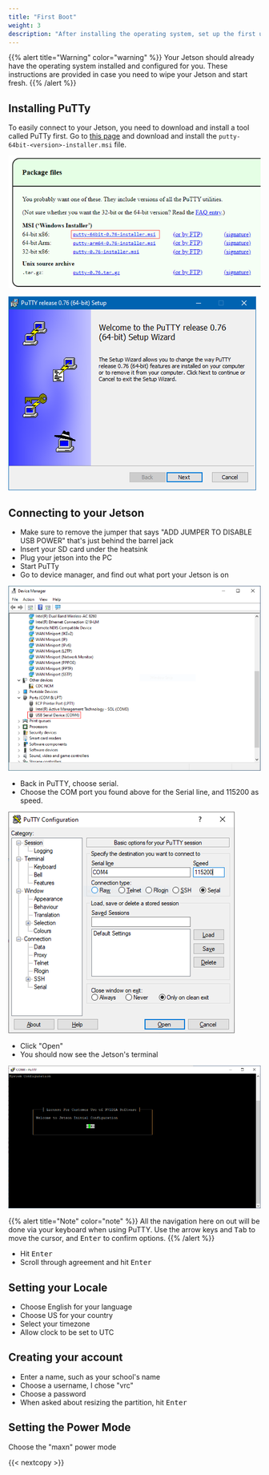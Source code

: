 ```yaml
---
title: "First Boot"
weight: 3
description: "After installing the operating system, set up the first user account"
---
```


{{% alert title="Warning" color="warning" %}}
Your Jetson should already have the operating system installed and configured for you.
These instructions are provided in case you need to wipe your Jetson and start fresh.
{{% /alert %}}

## Installing PuTTy

To easily connect to your Jetson, you need to download and install a tool called PuTTy first.
Go to [this page](https://www.chiark.greenend.org.uk/~sgtatham/putty/latest.html)
and download and install the `putty-64bit-<version>-installer.msi` file.

![Download this inntaller file](2022-05-20-09-53-32.png)

![Run through the setup wizard](2022-05-20-09-54-21.png)

## Connecting to your Jetson

- Make sure to remove the jumper that says "ADD JUMPER TO DISABLE USB POWER"
  that's just behind the barrel jack
- Insert your SD card under the heatsink
- Plug your jetson into the PC
- Start PuTTy
- Go to device manager, and find out what port your Jetson is on

![Look under Ports ( COM & LPT ). My Jetson enumerated as COM4](comport.PNG)

- Back in PuTTY, choose serial.
- Choose the COM port you found above for the Serial line, and 115200 as speed.

![](putty_config.PNG)

- Click "Open"
- You should now see the Jetson's terminal

![](jetson_hello.PNG)

{{% alert title="Note" color="note" %}}
All the navigation here on out will be done via your keyboard when using PuTTY.
Use the arrow keys and <kbd>Tab</kbd> to move the cursor, and <kbd>Enter</kbd> to
confirm options.
{{% /alert %}}

- Hit <kbd>Enter</kbd>
- Scroll through agreement and hit <kbd>Enter</kbd>

## Setting your Locale

- Choose English for your language
- Choose US for your country
- Select your timezone
- Allow clock to be set to UTC

## Creating your account

- Enter a name, such as your school's name
- Choose a username, I chose "vrc"
- Choose a password
- When asked about resizing the partition, hit <kbd>Enter</kbd>

## Setting the Power Mode

Choose the "maxn" power mode

{{< nextcopy >}}